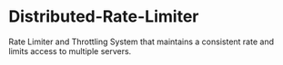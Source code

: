 # Distributed-Rate-Limiter
Rate Limiter and Throttling System that maintains a consistent rate and limits access to multiple servers.
